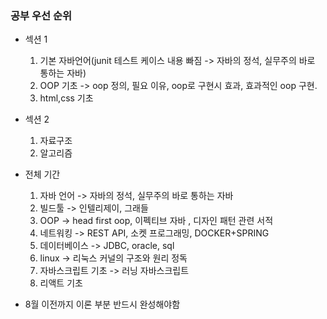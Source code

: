 ### 공부 우선 순위
+ 섹션 1
  1. 기본 자바언어(junit 테스트 케이스 내용 빠짐 -> 자바의 정석, 실무주의 바로 통하는 자바)
  2. OOP 기초 -> oop 정의, 필요 이유, oop로 구현시 효과, 효과적인 oop 구현.
  3. html,css 기초


+ 섹션 2
  1. 자료구조
  2. 알고리즘<br>
+ 전체 기간
  1. 자바 언어 -> 자바의 정석, 실무주의 바로 통하는 자바 
  2. 빌드툴 -> 인텔리제이, 그래들
  3. OOP -> head first oop, 이펙티브 자바 , 디자인 패턴 관련 서적
  4. 네트워킹 -> REST API, 소켓 프로그래밍, DOCKER+SPRING 
  5. 데이터베이스 -> JDBC, oracle, sql
  6. linux -> 리눅스 커널의 구조와 원리 정독
  7. 자바스크립트 기초 -> 러닝 자바스크립트
  8. 리액트 기초

+ 8월 이전까지 이론 부분 반드시 완성해야함
